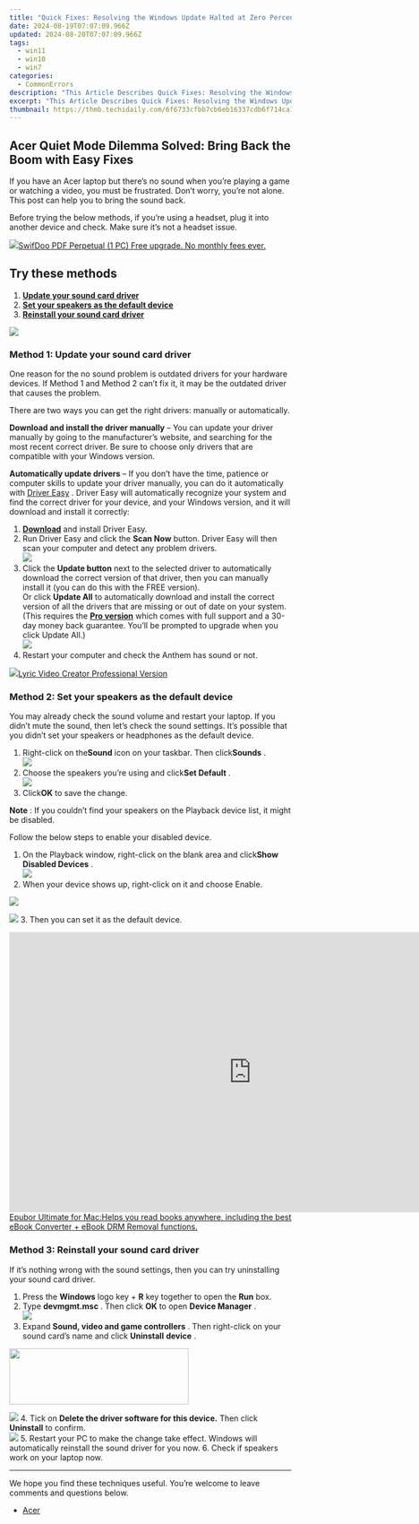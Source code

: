 ```yaml
---
title: "Quick Fixes: Resolving the Windows Update Halted at Zero Percent Dilemma"
date: 2024-08-19T07:07:09.966Z
updated: 2024-08-20T07:07:09.966Z
tags:
  - win11
  - win10
  - win7
categories:
  - CommonErrors
description: "This Article Describes Quick Fixes: Resolving the Windows Update Halted at Zero Percent Dilemma"
excerpt: "This Article Describes Quick Fixes: Resolving the Windows Update Halted at Zero Percent Dilemma"
thumbnail: https://thmb.techidaily.com/6f6733cfbb7cb6eb16337cdb6f714ca1fb4c152160890846a7104d3b895b2849.jpg
---
```


## Acer Quiet Mode Dilemma Solved: Bring Back the Boom with Easy Fixes

If you have an Acer laptop but there’s no sound when you’re playing a game or watching a video, you must be frustrated. Don’t worry, you’re not alone. This post can help you to bring the sound back.

 Before trying the below methods, if you’re using a headset, plug it into another device and check. Make sure it’s not a headset issue.

<!-- affiliate ads begin -->
<a href="https://purchase.swifdoo.com/order/checkout.php?PRODS=40002162&QTY=1&AFFILIATE=108875&CART=1"><img src="https://secure.avangate.com/images/merchant/8b932759a5a04ddb34bf79e3f9072e4b/products/1_Product%20box%20white-1024x1024.png" border="0">SwifDoo PDF Perpetual (1 PC) Free upgrade. No monthly fees ever. 
</a>
<!-- affiliate ads end -->
## Try these methods

1. **[Update your sound card driver](https://tools.techidaily.com/drivereasy/download/)**
2. [**Set your speakers as the default device**](https://tools.techidaily.com/drivereasy/download/)
3. [**Reinstall your sound card driver**](https://tools.techidaily.com/drivereasy/download/)

<!-- affiliate ads begin -->
<a href="https://store.revouninstaller.com/order/checkout.php?PRODS=27889512&QTY=1&AFFILIATE=108875&CART=1"><img src="https://secure.avangate.com/images/merchant/4282ec8de8c9be897e7aff4aa231b1a4/728__90.jpg" border="0"></a>
<!-- affiliate ads end -->
### Method 1: Update your sound card driver

 One reason for the no sound problem is outdated drivers for your hardware devices. If Method 1 and Method 2 can’t fix it, it may be the outdated driver that causes the problem.

 There are two ways you can get the right drivers: manually or automatically.

**Download and install the driver manually** – You can update your driver manually by going to the manufacturer’s website, and searching for the most recent correct driver. Be sure to choose only drivers that are compatible with your Windows version.

**Automatically update drivers** – If you don’t have the time, patience or computer skills to update your driver manually, you can do it automatically with [Driver Easy](https://tools.techidaily.com/drivereasy/download/) . Driver Easy will automatically recognize your system and find the correct driver for your device, and your Windows version, and it will download and install it correctly:

1. **[Download](https://tools.techidaily.com/drivereasy/download/)**  and install Driver Easy.
2. Run Driver Easy and click the **Scan Now** button. Driver Easy will then scan your computer and detect any problem drivers.  
![](https://images.drivereasy.com/wp-content/uploads/2019/07/driver.jpg)
3. Click the **Update button** next to the selected driver to automatically download the correct version of that driver, then you can manually install it (you can do this with the FREE version).  
 Or click **Update All** to automatically download and install the correct version of all the drivers that are missing or out of date on your system. (This requires the **[Pro version](https://tools.techidaily.com/drivereasy/download/)**  which comes with full support and a 30-day money back guarantee. You’ll be prompted to upgrade when you click Update All.)  
![](https://images.drivereasy.com/wp-content/uploads/2019/07/driver1.jpg)
4. Restart your computer and check the Anthem has sound or not.

<!-- affiliate ads begin -->
<a href="https://secure.2checkout.com/order/checkout.php?PRODS=11224199&QTY=1&AFFILIATE=108875&CART=1"><img src="https://secure.avangate.com/images/merchant/e09fdffe648a30658a9657bbed7b2388/products/copy_boxshot_lyricvideo.png" border="0">Lyric Video Creator Professional Version</a>
<!-- affiliate ads end -->
### Method 2: Set your speakers as the default device

 You may already check the sound volume and restart your laptop. If you didn’t mute the sound, then let’s check the sound settings. It’s possible that you didn’t set your speakers or headphones as the default device.

1. Right-click on the**Sound** icon on your taskbar. Then click**Sounds** .  
![](https://images.drivereasy.com/wp-content/uploads/2019/07/1-5.jpg)
2. Choose the speakers you’re using and click**Set Default** .  
![](https://images.drivereasy.com/wp-content/uploads/2019/07/mi.jpg)
3. Click**OK** to save the change.

**Note** : If you couldn’t find your speakers on the Playback device list, it might be disabled.

Follow the below steps to enable your disabled device.

1. On the Playback window, right-click on the blank area and click**Show Disabled Devices** .  
![](https://images.drivereasy.com/wp-content/uploads/2017/03/6-11.jpg)
2. When your device shows up, right-click on it and choose Enable.  
<!-- affiliate ads begin -->
<a href="https://store.bitdefender.com/affiliate.php?ACCOUNT=BITLATIN&AFFILIATE=108875&PATH=http%3A%2F%2Fwww.bitdefender.com%2Fbusiness%3FAFFILIATE%3D108875%26RESOURCE%3D30%2525%2BOff%2Ball%2BGravityZone%2BProducts"><img src="https://www.bitdefender.com/content/dam/bitdefender/business/campaign/1200X628.png" border="0"></a>
<!-- affiliate ads end -->
![](https://images.drivereasy.com/wp-content/uploads/2017/03/7-7.jpg)
3. Then you can set it as the default device.

<!-- affiliate ads begin -->
<a href="https://secure.2checkout.com/order/checkout.php?PRODS=4599952&QTY=1&AFFILIATE=108875&CART=1"><iframe width="864" height="500" src="https://www.youtube.com/embed/jVnfr5HudQw" title="The Latest and Easiest Solution to Remove Kindle DRM on Windows (without Degrading)" frameborder="0" allow="accelerometer; autoplay; clipboard-write; encrypted-media; gyroscope; picture-in-picture; web-share" referrerpolicy="strict-origin-when-cross-origin" allowfullscreen></iframe>Epubor Ultimate for Mac:Helps you read books anywhere, including the best eBook Converter + eBook DRM Removal functions.</a>
<!-- affiliate ads end -->
### Method 3: Reinstall your sound card driver

 If it’s nothing wrong with the sound settings, then you can try uninstalling your sound card driver.

1. Press the **Windows**  logo key + **R**  key together to open the **Run** box.
2. Type **devmgmt.msc** . Then click **OK**  to open **Device Manager** .  
![](https://images.drivereasy.com/wp-content/uploads/2019/07/device-manager-2.jpg)
3. Expand **Sound, video and game controllers** . Then right-click on your sound card’s name and click **Uninstall** **device** .  
<!-- affiliate ads begin -->
<a href="https://godlikehost.sjv.io/c/5597632/1920054/21774" target="_top" id="1920054"><img src="//a.impactradius-go.com/display-ad/21774-1920054" border="0" alt="" width="320" height="100"/></a><img height="0" width="0" src="https://imp.pxf.io/i/5597632/1920054/21774" style="position:absolute;visibility:hidden;" border="0" />
<!-- affiliate ads end -->
![](https://images.drivereasy.com/wp-content/uploads/2019/08/uninstall.jpg)
4. Tick on **Delete the driver software for this device.**  Then click **Uninstall**  to confirm.  
![](https://images.drivereasy.com/wp-content/uploads/2019/08/uninstall1.jpg)
5. Restart your PC to make the change take effect. Windows will automatically reinstall the sound driver for you now.
6. Check if speakers work on your laptop now.

---

 We hope you find these techniques useful. You’re welcome to leave comments and questions below.

* [Acer](https://tools.techidaily.com/drivereasy/download/)

<ins class="adsbygoogle"
     style="display:block"
     data-ad-format="autorelaxed"
     data-ad-client="ca-pub-7571918770474297"
     data-ad-slot="1223367746"></ins>



<ins class="adsbygoogle"
     style="display:block"
     data-ad-client="ca-pub-7571918770474297"
     data-ad-slot="8358498916"
     data-ad-format="auto"
     data-full-width-responsive="true"></ins>


